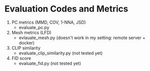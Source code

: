 # Evaluation Codes and Metrics

1. PC metrics (MMD, COV, 1-NNA, JSD)
    - evaluate_pc.py
2. Mesh metrics (LFD)
    - evlauate_mesh.py (doesn't work in my setting: remote server + docker)
2. CLIP similarity
    - evaluate_clip_similarity.py (not tested yet)
3. FID score
    - evaluate_fid.py (not tested yet)

